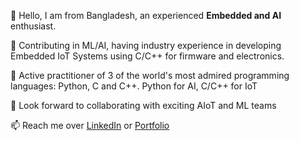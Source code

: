 👋 Hello, I am from Bangladesh, an experienced **Embedded and AI** enthusiast.

👀 Contributing in ML/AI, having industry experience in developing Embedded IoT Systems using C/C++ for firmware and electronics.

🌱 Active practitioner of 3 of the world's most admired programming languages: Python, C and C++. Python for AI, C/C++ for IoT

💞️ Look forward to collaborating with exciting AIoT and ML teams

📫 Reach me over [LinkedIn](https://linkedin.com/in/navidbinahmed) or [Portfolio](https://navidbinahmed.com)
